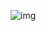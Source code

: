 ![img](https://github.com/Bibolat2005/Dodo-Pizza/assets/122878046/73879e3b-492d-4ccd-8d07-2423f329b665)
